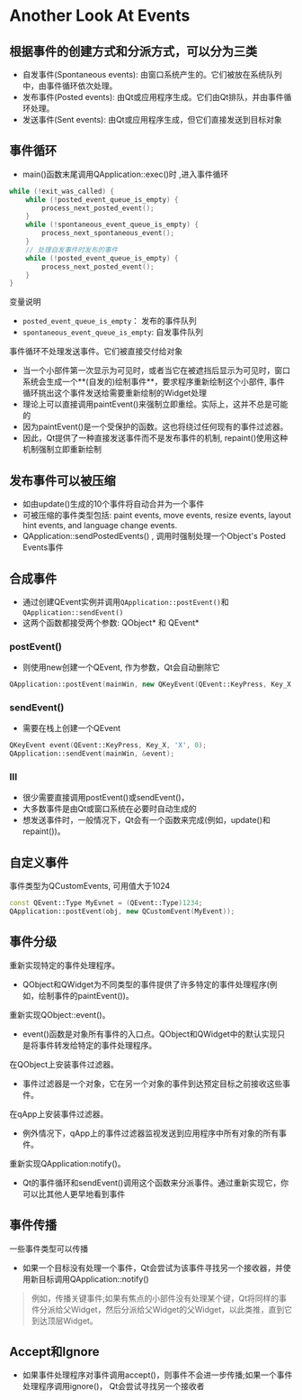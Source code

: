 # Another Look At Events

## 根据事件的创建方式和分派方式，可以分为三类

- 自发事件(Spontaneous events): 由窗口系统产生的。它们被放在系统队列中，由事件循环依次处理。
- 发布事件(Posted events): 由Qt或应用程序生成。它们由Qt排队，并由事件循环处理。
- 发送事件(Sent events): 由Qt或应用程序生成，但它们直接发送到目标对象

## 事件循环

- main()函数末尾调用QApplication::exec()时 ,进入事件循环

```c++
while (!exit_was_called) {
    while (!posted_event_queue_is_empty) {
        process_next_posted_event();
    }
    while (!spontaneous_event_queue_is_empty) {
        process_next_spontaneous_event();
    }
    // 处理自发事件时发布的事件
    while (!posted_event_queue_is_empty) {
        process_next_posted_event();
    }
}
```

变量说明

- `posted_event_queue_is_empty`： 发布的事件队列
- `spontaneous_event_queue_is_empty`: 自发事件队列

事件循环不处理发送事件。它们被直接交付给对象

- 当一个小部件第一次显示为可见时，或者当它在被遮挡后显示为可见时，窗口系统会生成一个**(自发的)绘制事件**，要求程序重新绘制这个小部件, 事件循环挑出这个事件发送给需要重新绘制的Widget处理
- 理论上可以直接调用paintEvent()来强制立即重绘。实际上，这并不总是可能的
- 因为paintEvent()是一个受保护的函数。这也将绕过任何现有的事件过滤器。
- 因此，Qt提供了一种直接发送事件而不是发布事件的机制, repaint()使用这种机制强制立即重新绘制

## 发布事件可以被压缩

- 如由update()生成的10个事件将自动合并为一个事件
- 可被压缩的事件类型包括: paint events, move events, resize events, layout hint events, and language change events.
- QApplication::sendPostedEvents() , 调用时强制处理一个Object's Posted Events事件

## 合成事件

- 通过创建QEvent实例并调用`QApplication::postEvent()`和`QApplication::sendEvent()`
- 这两个函数都接受两个参数: QObject* 和 QEvent*

### postEvent()

- 则使用new创建一个QEvent, 作为参数，Qt会自动删除它

```c++
QApplication::postEvent(mainWin, new QKeyEvent(QEvent::KeyPress, Key_X, 'X', 0));
```

### sendEvent()

- 需要在栈上创建一个QEvent

```c++
QKeyEvent event(QEvent::KeyPress, Key_X, 'X', 0);
QApplication::sendEvent(mainWin, &event);
```

### Ⅲ

- 很少需要直接调用postEvent()或sendEvent()，
- 大多数事件是由Qt或窗口系统在必要时自动生成的
- 想发送事件时，一般情况下，Qt会有一个函数来完成(例如，update()和repaint())。

## 自定义事件

事件类型为QCustomEvents, 可用值大于1024

```c++
const QEvent::Type MyEvnet = (QEvent::Type)1234;
QApplication::postEvent(obj, new QCustomEvent(MyEvent));
```

## 事件分级

重新实现特定的事件处理程序。
 
- QObject和QWidget为不同类型的事件提供了许多特定的事件处理程序(例如，绘制事件的paintEvent())。

重新实现QObject::event()。

- event()函数是对象所有事件的入口点。QObject和QWidget中的默认实现只是将事件转发给特定的事件处理程序。

在QObject上安装事件过滤器。

- 事件过滤器是一个对象，它在另一个对象的事件到达预定目标之前接收这些事件。

在qApp上安装事件过滤器。

- 例外情况下，qApp上的事件过滤器监视发送到应用程序中所有对象的所有事件。

重新实现QApplication:notify()。

- Qt的事件循环和sendEvent()调用这个函数来分派事件。通过重新实现它，你可以比其他人更早地看到事件

## 事件传播

一些事件类型可以传播

- 如果一个目标没有处理一个事件，Qt会尝试为该事件寻找另一个接收器，并使用新目标调用QApplication::notify()

> 例如，传播关键事件;如果有焦点的小部件没有处理某个键，Qt将同样的事件分派给父Widget，然后分派给父Widget的父Widget，以此类推，直到它到达顶层Widget。

## Accept和Ignore

- 如果事件处理程序对事件调用accept()，则事件不会进一步传播;如果一个事件处理程序调用ignore()， Qt会尝试寻找另一个接收者